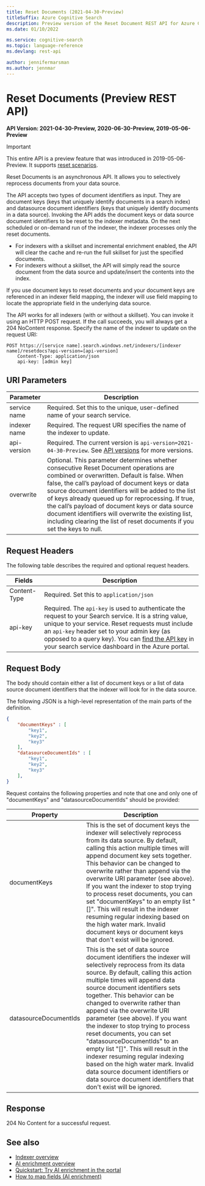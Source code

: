 ```yaml
---
title: Reset Documents (2021-04-30-Preview)
titleSuffix: Azure Cognitive Search
description: Preview version of the Reset Document REST API for Azure Cognitive Search.
ms.date: 01/10/2022

ms.service: cognitive-search
ms.topic: language-reference
ms.devlang: rest-api

author: jennifermarsman
ms.author: jennmar
---
```


# Reset Documents (Preview REST API)

**API Version: 2021-04-30-Preview, 2020-06-30-Preview, 2019-05-06-Preview**

> [!Important]
> This entire API is a preview feature that was introduced in 2019-05-06-Preview. It supports [reset scenarios](/azure/search/search-howto-run-reset-indexers).

Reset Documents is an asynchronous API. It allows you to selectively reprocess documents from your data source. 

The API accepts two types of document identifiers as input. They are document keys (keys that uniquely identify documents in a search index) and datasource document identifiers (keys that uniquely identify documents in a data source). Invoking the API adds the document keys or data source document identifiers to be reset to the indexer metadata. On the next scheduled or on-demand run of the indexer, the indexer processes only the reset documents. 

* For indexers with a skillset and incremental enrichment enabled, the API will clear the cache and re-run the full skillset for just the specified documents.
* For indexers without a skillset, the API will simply read the source document from the data source and update/insert the contents into the index.

If you use document keys to reset documents and your document keys are referenced in an indexer field mapping, the indexer will use field mapping to locate the appropriate field in the underlying data source.

The API works for all indexers (with or without a skillset). You can invoke it using an HTTP POST request. If the call succeeds, you will always get a 204 NoContent response. Specify the name of the indexer to update on the request URI: 

```http
POST https://[service name].search.windows.net/indexers/[indexer name]/resetdocs?api-version=[api-version]
    Content-Type: application/json
    api-key: [admin key]  
``` 

## URI Parameters

| Parameter	  | Description  | 
|-------------|--------------|
| service name | Required. Set this to the unique, user-defined name of your search service. |
| indexer name  | Required. The request URI specifies the name of the indexer to update. |
| api-version | Required. The current version is `api-version=2021-04-30-Preview`. See [API versions](../search-service-api-versions.md) for more versions.|
| overwrite | Optional. This parameter determines whether consecutive Reset Document operations are combined or overwritten. Default is false. When false, the call’s payload of document keys or data source document identifiers will be added to the list of keys already queued up for reprocessing. If true, the call’s payload of document keys or data source document identifiers will overwrite the existing list, including clearing the list of reset documents if you set the keys to null.|

## Request Headers

The following table describes the required and optional request headers.  

|Fields              |Description      |  
|--------------------|-----------------|  
|Content-Type|Required. Set this to `application/json`|  
|api-key|Required. The `api-key` is used to authenticate the request to your Search service. It is a string value, unique to your service. Reset requests must include an `api-key` header set to your admin key (as opposed to a query key). You can [find the API key](/azure/search/search-security-api-keys#find-existing-keys) in your search service dashboard in the Azure portal.| 

## Request Body

The body should contain either a list of document keys or a list of data source document identifiers that the indexer will look for in the data source. 

The following JSON is a high-level representation of the main parts of the definition. 

```json
{
    "documentKeys" : [
        "key1",
        "key2",
        "key3"
    ],
    "datasourceDocumentIds" : [
        "key1",
        "key2",
        "key3"
    ],
}
```
 Request contains the following properties and note that one and only one of "documentKeys" and "datasourceDocumentIds" should be provided:
 
|Property|Description|  
|--------------|-----------------|
|documentKeys|This is the set of document keys the indexer will selectively reprocess from its data source. By default, calling this action multiple times will append document key sets together. This behavior can be changed to overwrite rather than append via the overwrite URI parameter (see above). If you want the indexer to stop trying to process reset documents, you can set "documentKeys" to an empty list "[]". This will result in the indexer resuming regular indexing based on the high water mark. Invalid document keys or document keys that don't exist will be ignored.|
|datasourceDocumentIds|This is the set of data source document identifiers the indexer will selectively reprocess from its data source. By default, calling this action multiple times will append data source document identifiers sets together. This behavior can be changed to overwrite rather than append via the overwrite URI parameter (see above). If you want the indexer to stop trying to process reset documents, you can set "datasourceDocumentIds" to an empty list "[]". This will result in the indexer resuming regular indexing based on the high water mark. Invalid data source document identifiers or data source document identifiers that don't exist will be ignored.|

## Response  
204 No Content for a successful request.

## See also

+ [Indexer overview](/azure/search/search-indexer-overview)
+ [AI enrichment overview](/azure/search/cognitive-search-concept-intro)
+ [Quickstart: Try AI enrichment in the portal](/azure/search/cognitive-search-quickstart-blob)
+ [How to map fields (AI enrichment)](/azure/search/cognitive-search-output-field-mapping)
